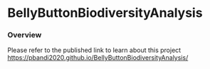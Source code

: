 # BellyButtonBiodiversityAnalysis
### Overview
Please refer to the published link to learn about this project
https://pbandi2020.github.io/BellyButtonBiodiversityAnalysis/
